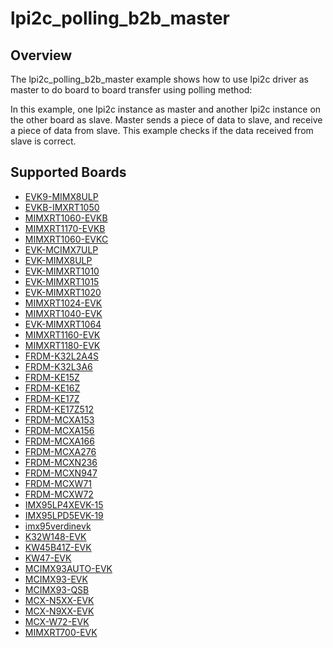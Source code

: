 # lpi2c_polling_b2b_master

## Overview
The lpi2c_polling_b2b_master example shows how to use lpi2c driver as master to do board to board transfer
using polling method:

In this example, one lpi2c instance as master and another lpi2c instance on the other board as slave. Master sends a
piece of data to slave, and receive a piece of data from slave. This example checks if the data received from
slave is correct.

## Supported Boards
- [EVK9-MIMX8ULP](../../../../_boards/evk9mimx8ulp/driver_examples/lpi2c/polling_b2b/master/example_board_readme.md)
- [EVKB-IMXRT1050](../../../../_boards/evkbimxrt1050/driver_examples/lpi2c/polling_b2b/master/example_board_readme.md)
- [MIMXRT1060-EVKB](../../../../_boards/evkbmimxrt1060/driver_examples/lpi2c/polling_b2b/master/example_board_readme.md)
- [MIMXRT1170-EVKB](../../../../_boards/evkbmimxrt1170/driver_examples/lpi2c/polling_b2b/master/example_board_readme.md)
- [MIMXRT1060-EVKC](../../../../_boards/evkcmimxrt1060/driver_examples/lpi2c/polling_b2b/master/example_board_readme.md)
- [EVK-MCIMX7ULP](../../../../_boards/evkmcimx7ulp/driver_examples/lpi2c/polling_b2b/master/example_board_readme.md)
- [EVK-MIMX8ULP](../../../../_boards/evkmimx8ulp/driver_examples/lpi2c/polling_b2b/master/example_board_readme.md)
- [EVK-MIMXRT1010](../../../../_boards/evkmimxrt1010/driver_examples/lpi2c/polling_b2b/master/example_board_readme.md)
- [EVK-MIMXRT1015](../../../../_boards/evkmimxrt1015/driver_examples/lpi2c/polling_b2b/master/example_board_readme.md)
- [EVK-MIMXRT1020](../../../../_boards/evkmimxrt1020/driver_examples/lpi2c/polling_b2b/master/example_board_readme.md)
- [MIMXRT1024-EVK](../../../../_boards/evkmimxrt1024/driver_examples/lpi2c/polling_b2b/master/example_board_readme.md)
- [MIMXRT1040-EVK](../../../../_boards/evkmimxrt1040/driver_examples/lpi2c/polling_b2b/master/example_board_readme.md)
- [EVK-MIMXRT1064](../../../../_boards/evkmimxrt1064/driver_examples/lpi2c/polling_b2b/master/example_board_readme.md)
- [MIMXRT1160-EVK](../../../../_boards/evkmimxrt1160/driver_examples/lpi2c/polling_b2b/master/example_board_readme.md)
- [MIMXRT1180-EVK](../../../../_boards/evkmimxrt1180/driver_examples/lpi2c/polling_b2b/master/example_board_readme.md)
- [FRDM-K32L2A4S](../../../../_boards/frdmk32l2a4s/driver_examples/lpi2c/polling_b2b/master/example_board_readme.md)
- [FRDM-K32L3A6](../../../../_boards/frdmk32l3a6/driver_examples/lpi2c/polling_b2b/master/example_board_readme.md)
- [FRDM-KE15Z](../../../../_boards/frdmke15z/driver_examples/lpi2c/polling_b2b/master/example_board_readme.md)
- [FRDM-KE16Z](../../../../_boards/frdmke16z/driver_examples/lpi2c/polling_b2b/master/example_board_readme.md)
- [FRDM-KE17Z](../../../../_boards/frdmke17z/driver_examples/lpi2c/polling_b2b/master/example_board_readme.md)
- [FRDM-KE17Z512](../../../../_boards/frdmke17z512/driver_examples/lpi2c/polling_b2b/master/example_board_readme.md)
- [FRDM-MCXA153](../../../../_boards/frdmmcxa153/driver_examples/lpi2c/polling_b2b/master/example_board_readme.md)
- [FRDM-MCXA156](../../../../_boards/frdmmcxa156/driver_examples/lpi2c/polling_b2b/master/example_board_readme.md)
- [FRDM-MCXA166](../../../../_boards/frdmmcxa166/driver_examples/lpi2c/polling_b2b/master/example_board_readme.md)
- [FRDM-MCXA276](../../../../_boards/frdmmcxa276/driver_examples/lpi2c/polling_b2b/master/example_board_readme.md)
- [FRDM-MCXN236](../../../../_boards/frdmmcxn236/driver_examples/lpi2c/polling_b2b/master/example_board_readme.md)
- [FRDM-MCXN947](../../../../_boards/frdmmcxn947/driver_examples/lpi2c/polling_b2b/master/example_board_readme.md)
- [FRDM-MCXW71](../../../../_boards/frdmmcxw71/driver_examples/lpi2c/polling_b2b/master/example_board_readme.md)
- [FRDM-MCXW72](../../../../_boards/frdmmcxw72/driver_examples/lpi2c/polling_b2b/master/example_board_readme.md)
- [IMX95LP4XEVK-15](../../../../_boards/imx95lp4xevk15/driver_examples/lpi2c/polling_b2b/master/example_board_readme.md)
- [IMX95LPD5EVK-19](../../../../_boards/imx95lpd5evk19/driver_examples/lpi2c/polling_b2b/master/example_board_readme.md)
- [imx95verdinevk](../../../../_boards/imx95verdinevk/driver_examples/lpi2c/polling_b2b/master/example_board_readme.md)
- [K32W148-EVK](../../../../_boards/k32w148evk/driver_examples/lpi2c/polling_b2b/master/example_board_readme.md)
- [KW45B41Z-EVK](../../../../_boards/kw45b41zevk/driver_examples/lpi2c/polling_b2b/master/example_board_readme.md)
- [KW47-EVK](../../../../_boards/kw47evk/driver_examples/lpi2c/polling_b2b/master/example_board_readme.md)
- [MCIMX93AUTO-EVK](../../../../_boards/mcimx93autoevk/driver_examples/lpi2c/polling_b2b/master/example_board_readme.md)
- [MCIMX93-EVK](../../../../_boards/mcimx93evk/driver_examples/lpi2c/polling_b2b/master/example_board_readme.md)
- [MCIMX93-QSB](../../../../_boards/mcimx93qsb/driver_examples/lpi2c/polling_b2b/master/example_board_readme.md)
- [MCX-N5XX-EVK](../../../../_boards/mcxn5xxevk/driver_examples/lpi2c/polling_b2b/master/example_board_readme.md)
- [MCX-N9XX-EVK](../../../../_boards/mcxn9xxevk/driver_examples/lpi2c/polling_b2b/master/example_board_readme.md)
- [MCX-W72-EVK](../../../../_boards/mcxw72evk/driver_examples/lpi2c/polling_b2b/master/example_board_readme.md)
- [MIMXRT700-EVK](../../../../_boards/mimxrt700evk/driver_examples/lpi2c/polling_b2b/master/example_board_readme.md)
